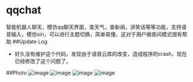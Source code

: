 
# qqchat
智能机器人聊天，模仿qq聊天界面，查天气，查新闻，讲笑话等等功能，支持语音输入，模仿siri，可以进行主题切换，简单易懂，这对于用户做夜间模式很有帮助
##Update Log
- 好久没有维护这个代码，发现由于语音云库的改变，造成程序的crash，现在已经修改了这个问题了。



##Photo
![image](http://a3.qpic.cn/psb?/V14QknOK3ve1Ih/0uqDRQDmuJOANVzUtc8FVN*IBmy8MThvvFwOnHHIqjA!/b/dG4AAAAAAAAA&bo=dwGbAgAAAAADAMo!&rf=viewer_4)
![image](http://a3.qpic.cn/psb?/V14QknOK3ve1Ih/h*qxpopNeMTPGet640PJf6NkRP7jUerRd0ndhHL4dWI!/b/dHMBAAAAAAAA&bo=dwGbAgAAAAADB80!&rf=viewer_4)
![image](http://a3.qpic.cn/psb?/V14QknOK3ve1Ih/p*vuwkRTdogetSPn3fx0DSQrDVFpkjBzE2htiTjC.aM!/b/dGsAAAAAAAAA&bo=dwGbAgAAAAADAMo!&rf=viewer_4)
![image](http://a3.qpic.cn/psb?/V14QknOK3ve1Ih/NNz2vw29SFlf9JxqOa7GhBye.QCgAaxqkxdAwUDlwhA!/b/dHMBAAAAAAAA&bo=dwGbAgAAAAADAMo!&rf=viewer_4)



